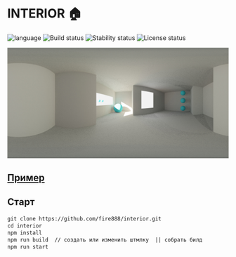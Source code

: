# INTERIOR :house: # 

![language](https://img.shields.io/badge/code-es6-green.svg) 
![Build status](https://img.shields.io/badge/build-passing-yellow.svg) 
![Stability status](https://img.shields.io/badge/stability-stable-green.svg) 
![License status](https://img.shields.io/badge/license-Beerware-green.svg) 


![illustration](https://github.com/fire888/interior/blob/master/src/assets/interier/001.jpg)


[Пример](http://js.otrisovano.ru/tests/191215-interior/03/)
------------ 

Старт
------------   
```
git clone https://github.com/fire888/interior.git
cd interior
npm install
npm run build  // создать или изменить штмлку  || собрать билд
npm run start
```

